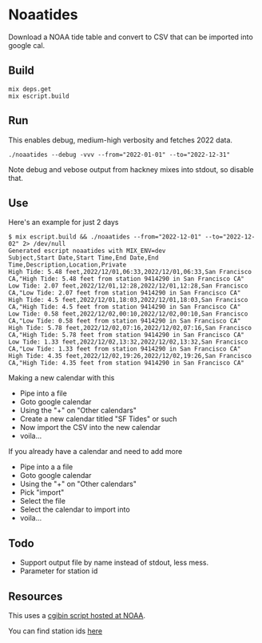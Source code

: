 # Noaatides

Download a NOAA tide table and convert to CSV that can be imported
into google cal.

## Build

```
mix deps.get
mix escript.build
```

## Run

This enables debug, medium-high verbosity and fetches 2022 data.

```
./noaatides --debug -vvv --from="2022-01-01" --to="2022-12-31"
```

Note debug and vebose output from hackney mixes into stdout, so disable that.

## Use

Here's an example for just 2 days

```
$ mix escript.build && ./noaatides --from="2022-12-01" --to="2022-12-02" 2> /dev/null
Generated escript noaatides with MIX_ENV=dev
Subject,Start Date,Start Time,End Date,End Time,Description,Location,Private
High Tide: 5.48 feet,2022/12/01,06:33,2022/12/01,06:33,San Francisco CA,"High Tide: 5.48 feet from station 9414290 in San Francisco CA"
Low Tide: 2.07 feet,2022/12/01,12:28,2022/12/01,12:28,San Francisco CA,"Low Tide: 2.07 feet from station 9414290 in San Francisco CA"
High Tide: 4.5 feet,2022/12/01,18:03,2022/12/01,18:03,San Francisco CA,"High Tide: 4.5 feet from station 9414290 in San Francisco CA"
Low Tide: 0.58 feet,2022/12/02,00:10,2022/12/02,00:10,San Francisco CA,"Low Tide: 0.58 feet from station 9414290 in San Francisco CA"
High Tide: 5.78 feet,2022/12/02,07:16,2022/12/02,07:16,San Francisco CA,"High Tide: 5.78 feet from station 9414290 in San Francisco CA"
Low Tide: 1.33 feet,2022/12/02,13:32,2022/12/02,13:32,San Francisco CA,"Low Tide: 1.33 feet from station 9414290 in San Francisco CA"
High Tide: 4.35 feet,2022/12/02,19:26,2022/12/02,19:26,San Francisco CA,"High Tide: 4.35 feet from station 9414290 in San Francisco CA"
```

Making a new calendar with this
* Pipe into a file
* Goto google calendar
* Using the "+" on "Other calendars"
* Create a new calendar titled "SF Tides" or such
* Now import the CSV into the new calendar
* voila...

If you already have a calendar and need to add more
* Pipe into a a file
* Goto google calendar
* Using the "+" on "Other calendars"
* Pick "import"
* Select the file
* Select the calendar to import into
* voila...

## Todo

* Support output file by name instead of stdout, less mess.
* Parameter for station id

## Resources

This uses a [cgibin script hosted at NOAA](https://tidesandcurrents.noaa.gov/cgi-bin/predictiondownload.cgi?&stnid=9414290&threshold=&thresholdDirection=&bdate=20220101&edate=20220131&units=standard&timezone=LST/LDT&datum=MLLW&interval=hilo&clock=12hour&type=txt&annual=false).

You can find station ids [here](https://tidesandcurrents.noaa.gov/tide_predictions.html)
